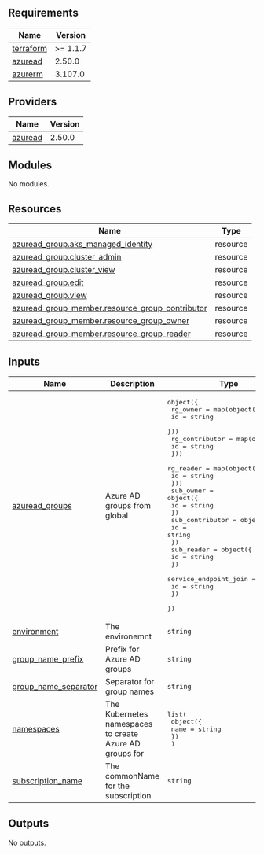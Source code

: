 ## Requirements

| Name | Version |
|------|---------|
| <a name="requirement_terraform"></a> [terraform](#requirement\_terraform) | >= 1.1.7 |
| <a name="requirement_azuread"></a> [azuread](#requirement\_azuread) | 2.50.0 |
| <a name="requirement_azurerm"></a> [azurerm](#requirement\_azurerm) | 3.107.0 |

## Providers

| Name | Version |
|------|---------|
| <a name="provider_azuread"></a> [azuread](#provider\_azuread) | 2.50.0 |

## Modules

No modules.

## Resources

| Name | Type |
|------|------|
| [azuread_group.aks_managed_identity](https://registry.terraform.io/providers/hashicorp/azuread/2.50.0/docs/resources/group) | resource |
| [azuread_group.cluster_admin](https://registry.terraform.io/providers/hashicorp/azuread/2.50.0/docs/resources/group) | resource |
| [azuread_group.cluster_view](https://registry.terraform.io/providers/hashicorp/azuread/2.50.0/docs/resources/group) | resource |
| [azuread_group.edit](https://registry.terraform.io/providers/hashicorp/azuread/2.50.0/docs/resources/group) | resource |
| [azuread_group.view](https://registry.terraform.io/providers/hashicorp/azuread/2.50.0/docs/resources/group) | resource |
| [azuread_group_member.resource_group_contributor](https://registry.terraform.io/providers/hashicorp/azuread/2.50.0/docs/resources/group_member) | resource |
| [azuread_group_member.resource_group_owner](https://registry.terraform.io/providers/hashicorp/azuread/2.50.0/docs/resources/group_member) | resource |
| [azuread_group_member.resource_group_reader](https://registry.terraform.io/providers/hashicorp/azuread/2.50.0/docs/resources/group_member) | resource |

## Inputs

| Name | Description | Type | Default | Required |
|------|-------------|------|---------|:--------:|
| <a name="input_azuread_groups"></a> [azuread\_groups](#input\_azuread\_groups) | Azure AD groups from global | <pre>object({<br>    rg_owner = map(object({<br>      id = string<br>    }))<br>    rg_contributor = map(object({<br>      id = string<br>    }))<br>    rg_reader = map(object({<br>      id = string<br>    }))<br>    sub_owner = object({<br>      id = string<br>    })<br>    sub_contributor = object({<br>      id = string<br>    })<br>    sub_reader = object({<br>      id = string<br>    })<br>    service_endpoint_join = object({<br>      id = string<br>    })<br>  })</pre> | n/a | yes |
| <a name="input_environment"></a> [environment](#input\_environment) | The environemnt | `string` | n/a | yes |
| <a name="input_group_name_prefix"></a> [group\_name\_prefix](#input\_group\_name\_prefix) | Prefix for Azure AD groups | `string` | n/a | yes |
| <a name="input_group_name_separator"></a> [group\_name\_separator](#input\_group\_name\_separator) | Separator for group names | `string` | `"-"` | no |
| <a name="input_namespaces"></a> [namespaces](#input\_namespaces) | The Kubernetes namespaces to create Azure AD groups for | <pre>list(<br>    object({<br>      name = string<br>    })<br>  )</pre> | n/a | yes |
| <a name="input_subscription_name"></a> [subscription\_name](#input\_subscription\_name) | The commonName for the subscription | `string` | n/a | yes |

## Outputs

No outputs.
